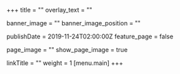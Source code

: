 +++
title = ""
overlay_text = ""

banner_image = ""
banner_image_position = ""

publishDate = 2019-11-24T02:00:00Z
feature_page = false

page_image = ""
show_page_image = true

linkTitle = ""
weight = 1
[menu.main]
+++
